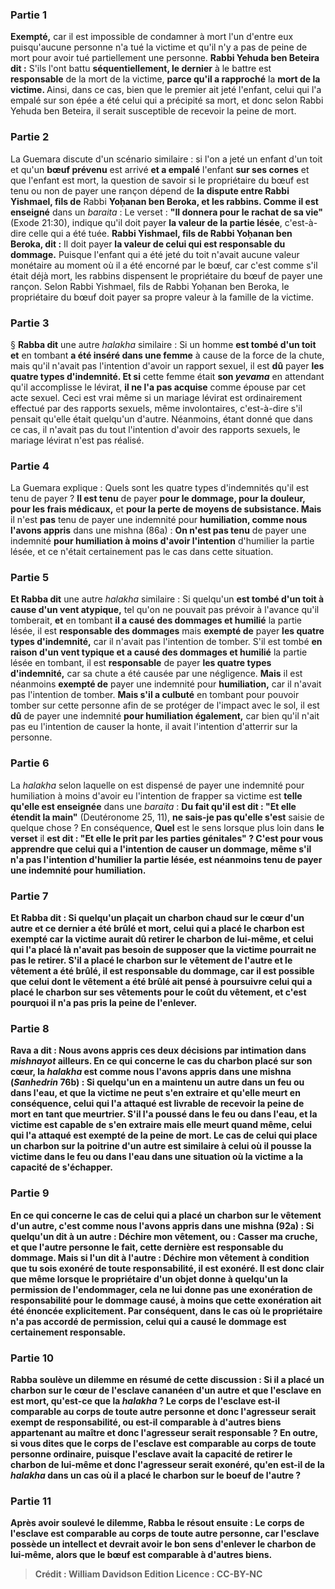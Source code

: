 
### Partie 1
<b>Exempté,</b> car il est impossible de condamner à mort l'un d'entre eux puisqu'aucune personne n'a tué la victime et qu'il n'y a pas de peine de mort pour avoir tué partiellement une personne. <b>Rabbi Yehuda ben Beteira dit :</b> S'ils l'ont battu <b>séquentiellement, le dernier</b> à le battre est <b>responsable</b> de la mort de la victime, <b>parce qu'il a rapproché</b> la <b>mort de la victime. </b> Ainsi, dans ce cas, bien que le premier ait jeté l'enfant, celui qui l'a empalé sur son épée a été celui qui a précipité sa mort, et donc selon Rabbi Yehuda ben Beteira, il serait susceptible de recevoir la peine de mort.

### Partie 2
La Guemara discute d'un scénario similaire : si l'on a jeté un enfant d'un toit et qu'un <b>bœuf prévenu</b> est arrivé <b>et a empalé</b> l'enfant <b>sur ses cornes</b> et que l'enfant est mort, la question de savoir si le propriétaire du bœuf est tenu ou non de payer une rançon dépend de <b>la dispute entre Rabbi Yishmael, fils de</b> Rabbi <b>Yoḥanan ben Beroka, et les rabbins. Comme il est enseigné</b> dans un <i>baraita</i> : Le verset : <b>"Il donnera pour le rachat de sa vie"</b> (Exode 21:30), indique qu'il doit payer <b>la valeur de la partie lésée</b>, c'est-à-dire celle qui a été tuée. <b>Rabbi Yishmael, fils de Rabbi Yoḥanan ben Beroka, dit :</b> Il doit payer <b>la valeur de celui qui est responsable du dommage.</b> Puisque l'enfant qui a été jeté du toit n'avait aucune valeur monétaire au moment où il a été encorné par le bœuf, car c'est comme s'il était déjà mort, les rabbins dispensent le propriétaire du bœuf de payer une rançon. Selon Rabbi Yishmael, fils de Rabbi Yoḥanan ben Beroka, le propriétaire du bœuf doit payer sa propre valeur à la famille de la victime.

### Partie 3
§ <b>Rabba dit</b> une autre <i>halakha</i> similaire : Si un homme <b>est tombé d'un toit et</b> en tombant <b>a été inséré dans une femme</b> à cause de la force de la chute, mais qu'il n'avait pas l'intention d'avoir un rapport sexuel, il est <b>dû</b> payer <b>les quatre types d'indemnité. Et si</b> cette femme était <b>son <i>yevama</i></b> en attendant qu'il accomplisse le lévirat, <b>il ne l'a pas acquise</b> comme épouse par cet acte sexuel. Ceci est vrai même si un mariage lévirat est ordinairement effectué par des rapports sexuels, même involontaires, c'est-à-dire s'il pensait qu'elle était quelqu'un d'autre. Néanmoins, étant donné que dans ce cas, il n'avait pas du tout l'intention d'avoir des rapports sexuels, le mariage lévirat n'est pas réalisé.

### Partie 4
La Guemara explique : Quels sont les quatre types d'indemnités qu'il est tenu de payer ? <b>Il est tenu</b> de payer <b>pour le dommage, pour la douleur, pour les frais médicaux,</b> et <b>pour la perte de moyens de subsistance. Mais</b> il n'est <b>pas</b> tenu de payer une indemnité pour <b>humiliation, comme nous l'avons appris</b> dans une mishna (86a) : <b>On n'est pas tenu</b> de payer une indemnité <b>pour humiliation à moins d'avoir l'intention</b> d'humilier la partie lésée, et ce n'était certainement pas le cas dans cette situation.

### Partie 5
<b>Et Rabba dit</b> une autre <i>halakha</i> similaire : Si quelqu'un <b>est tombé d'un toit à cause d'un vent atypique,</b> tel qu'on ne pouvait pas prévoir à l'avance qu'il tomberait, <b>et</b> en tombant <b>il a causé des dommages et humilié</b> la partie lésée, il est <b>responsable des dommages</b> mais <b>exempté de</b> payer <b>les quatre types d'indemnité,</b> car il n'avait pas l'intention de tomber. S'il est tombé <b>en raison d'un vent typique et a causé des dommages et humilié</b> la partie lésée en tombant, il est <b>responsable</b> de payer <b>les quatre types d'indemnité,</b> car sa chute a été causée par une négligence. <b>Mais</b> il est néanmoins <b>exempté de</b> payer une indemnité pour <b>humiliation,</b> car il n'avait pas l'intention de tomber. <b>Mais s'il a culbuté</b> en tombant pour pouvoir tomber sur cette personne afin de se protéger de l'impact avec le sol, il est <b>dû</b> de payer une indemnité <b>pour humiliation également,</b> car bien qu'il n'ait pas eu l'intention de causer la honte, il avait l'intention d'atterrir sur la personne.

### Partie 6
La <i>halakha</i> selon laquelle on est dispensé de payer une indemnité pour humiliation à moins d'avoir eu l'intention de frapper sa victime est <b>telle qu'elle est enseignée</b> dans une <i>baraita</i> : <b>Du fait qu'il est dit : "Et elle étendit la main"</b> (Deutéronome 25, 11), <b>ne sais-je pas qu'elle s'est</b> saisie de quelque chose ? En conséquence, <b>Quel</b> est le sens lorsque plus loin dans <b>le verset</b> il <b>est dit : "Et elle le prit par les parties génitales" ? C'est <b>pour vous apprendre que celui qui a l'intention de causer un dommage, même s'il n'a pas l'intention d'humilier</b> la partie lésée, est néanmoins tenu de payer une indemnité pour humiliation.

### Partie 7
<b>Et Rabba dit :</b> Si quelqu'un <b>plaçait</b> un <b>charbon chaud sur le cœur d'un autre et</b> ce dernier a été brûlé et <b>mort,</b> celui qui a placé le charbon est <b>exempté</b> car la victime aurait dû retirer le charbon de lui-même, et celui qui l'a placé là n'avait pas besoin de supposer que la victime pourrait ne pas le retirer. S'il a placé le charbon <b>sur</b> le <b>vêtement de l'autre et</b> le vêtement <b>a été brûlé,</b> il est <b>responsable</b> du dommage, car il est possible que celui dont le vêtement a été brûlé ait pensé à poursuivre celui qui a placé le charbon sur ses vêtements pour le coût du vêtement, et c'est pourquoi il n'a pas pris la peine de l'enlever.

### Partie 8
<b>Rava a dit : Nous avons appris ces deux</b> décisions par intimation dans <i>mishnayot</i> ailleurs. En ce qui concerne le cas du charbon placé <b>sur son cœur,</b> la <i>halakha</i> est <b>comme nous l'avons appris</b> dans une mishna (<i>Sanhedrin</i> 76b) : Si quelqu'un <b>en a maintenu un autre dans un feu ou dans l'eau, et que</b> la victime <b>ne peut s'en extraire et qu'elle meurt</b> en conséquence, celui qui l'a attaqué est <b>livrable</b> de recevoir la peine de mort en tant que meurtrier. S'il l'a <b>poussé dans le feu ou dans l'eau, et</b> la victime <b>est capable de s'en extraire mais elle meurt</b> quand même, celui qui l'a attaqué est <b>exempté</b> de la peine de mort. Le cas de celui qui place un charbon sur la poitrine d'un autre est similaire à celui où il pousse la victime dans le feu ou dans l'eau dans une situation où la victime a la capacité de s'échapper.

### Partie 9
En ce qui concerne le cas de celui qui a placé un charbon sur <b>le vêtement</b> d'un autre, c'est <b>comme nous l'avons appris</b> dans une mishna (92a) : Si quelqu'un dit à un autre : <b>Déchire mon vêtement,</b> ou : <b>Casser ma cruche,</b> et que l'autre personne le fait, cette dernière est <b>responsable</b> du dommage. Mais si l'un dit à l'autre : Déchire mon vêtement <b>à condition que</b> tu sois <b>exonéré</b> de toute responsabilité, il est <b>exonéré.</b> Il est donc clair que même lorsque le propriétaire d'un objet donne à quelqu'un la permission de l'endommager, cela ne lui donne pas une exonération de responsabilité pour le dommage causé, à moins que cette exonération ait été énoncée explicitement. Par conséquent, dans le cas où le propriétaire n'a pas accordé de permission, celui qui a causé le dommage est certainement responsable.

### Partie 10
<b>Rabba soulève un dilemme</b> en résumé de cette discussion : Si <b>il a placé un charbon sur le cœur</b> de l'<b>esclave cananéen</b> d'un autre et que l'esclave en est mort, <b>qu'est-ce que</b> la <i>halakha</i> ? Le corps de l'esclave est-il <b>comparable au corps</b> de toute autre personne et donc l'agresseur serait exempt de responsabilité, <b>ou</b> est-il <b>comparable</b> à d'autres <b>biens</b> appartenant au maître et donc l'agresseur serait responsable ? En outre, <b>si vous dites</b> que le corps de l'esclave est <b>comparable au corps</b> de toute personne ordinaire, puisque l'esclave avait la capacité de retirer le charbon de lui-même et donc l'agresseur serait exonéré, <b>qu'en est-il</b> de la <i>halakha</i> dans un cas où il a placé le charbon sur le <b>boeuf</b> de l'autre ?

### Partie 11
Après avoir soulevé le dilemme, Rabba <b>le résout ensuite :</b> Le corps de <b>l'esclave est comparable au corps</b> de toute autre personne, car l'esclave possède un intellect et devrait avoir le bon sens d'enlever le charbon de lui-même, alors que <b>le bœuf est comparable</b> à d'autres <b>biens.</b>

>Crédit : William Davidson Edition
>Licence : CC-BY-NC